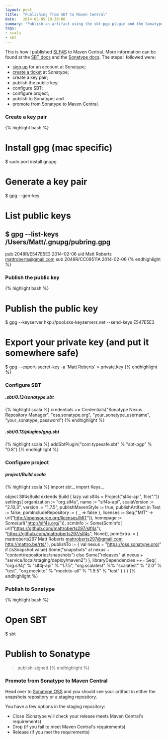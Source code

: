 ```yaml
---
layout: post
title:  "Publishing from SBT to Maven Central"
date:   2014-02-05 19:30:00
summary: "Publish an artifact using the sbt-pgp plugin and the Sonatype Nexus Repository Manager."
tags:
- scala
- sbt
---
```


This is how I published [SLF4S][slf4s] to Maven Central.
More information can be found at the [SBT docs][sbt-docs] and the [Sonatype docs][sonatype-docs].
The steps I followed were:

- [sign up][sonatype-signup] for an account at Sonatype;
- [create a ticket][sonatype-ticket] at Sonatype;
- create a key pair;
- publish the public key;
- configure SBT;
- configure project;
- publish to Sonatype; and
- promote from Sonatype to Maven Central.

### Create a key pair
{% highlight bash %}
# Install gpg (mac specific)
$ sudo port install gnupg

# Generate a key pair
$ gpg --gen-key

# List public keys
$ gpg --list-keys
/Users/Matt/.gnupg/pubring.gpg
------------------------------
pub   2048R/E547E5E3 2014-02-06
uid                  Matt Roberts <mattroberts@gmail.com>
sub   2048R/CC09511A 2014-02-06
{% endhighlight %}

### Publish the public key
{% highlight bash %}
# Publish the public key
$ gpg --keyserver hkp://pool.sks-keyservers.net --send-keys E547E5E3

# Export your private key (and put it somewhere safe)
$ gpg --export-secret-key -a 'Matt Roberts' > private.key
{% endhighlight %}

### Configure SBT
##### .sbt/0.13/sonatype.sbt
{% highlight scala %}
credentials += Credentials("Sonatype Nexus Repository Manager",
                           "oss.sonatype.org",
                           "your_sonatype_username",
                           "your_sonatype_password")
{% endhighlight %}

##### .sbt/0.13/plugins/gpg.sbt
{% highlight scala %}
addSbtPlugin("com.typesafe.sbt" % "sbt-pgp" % "0.8")
{% endhighlight %}

### Configure project
##### project/Build.scala
{% highlight scala %}
import sbt._
import Keys._

object Slf4sBuild extends Build {
  lazy val slf4s = Project("sl4s-api", file(".")) settings(
    organization := "org.slf4s",
    name := "slf4s-api",
    scalaVersion := "2.10.3",
    version := "1.7.5",
    publishMavenStyle := true,
    publishArtifact in Test := false,
    pomIncludeRepository := { _ => false },
    licenses := Seq("MIT" -> url("http://opensource.org/licenses/MIT")),
    homepage := Some(url("http://slf4s.org/")),
    scmInfo := Some(ScmInfo(
      url("https://github.com/mattroberts297/slf4s"),
      "https://github.com/mattroberts297/slf4s",
      None)),
    pomExtra := (
      <developers>
        <developer>
          <id>mattroberts297</id>
          <name>Matt Roberts</name>
          <email>mattroberts297@gmail.com</email>
          <url>http://mattro.be/rts/</url>
        </developer>
      </developers>
    ),
    publishTo := {
      val nexus = "https://oss.sonatype.org/"
      if (isSnapshot.value)
        Some("snapshots" at nexus + "content/repositories/snapshots")
      else
       Some("releases"  at nexus + "service/local/staging/deploy/maven2")
    },
    libraryDependencies ++= Seq(
      "org.slf4j" % "slf4j-api" % "1.7.5",
      "org.scalatest" %% "scalatest" % "2.0" % "test",
      "org.mockito" % "mockito-all" % "1.9.5" % "test"
    )
  )
}
{% endhighlight %}

### Publish to Sonatype
{% highlight bash %}
# Open SBT
$ sbt

# Publish to Sonatype
> publish-signed
{% endhighlight %}

### Promote from Sonatype to Maven Central

Head over to [Sonatype OSS][sonatype-oss] and you should see your artifact in either the snapshots repository or a staging repository.

You have a few options in the staging repository:
- Close (Sonatype will check your release meets Maven Central's requirements)
- Drop (if you fail to meet Maven Central's requirements)
- Release (if you met the requirements)

[slf4s]: http://slf4s.org
[sbt-docs]: http://www.scala-sbt.org/release/docs/Community/Using-Sonatype.html
[sonatype-docs]: https://docs.sonatype.org/display/Repository/Sonatype+OSS+Maven+Repository+Usage+Guide#SonatypeOSSMavenRepositoryUsageGuide-2
[sonatype-signup]: https://docs.sonatype.org/display/Repository/Sonatype+OSS+Maven+Repository+Usage+Guide#SonatypeOSSMavenRepositoryUsageGuide-2.Signup
[sonatype-ticket]: https://docs.sonatype.org/display/Repository/Sonatype+OSS+Maven+Repository+Usage+Guide#SonatypeOSSMavenRepositoryUsageGuide-3.CreateaJIRAticket
[sonatype-oss]: https://oss.sonatype.org/
